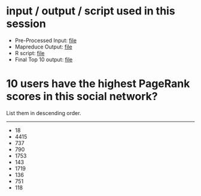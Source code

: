 # input / output / script used in this session


* 	Pre-Processed Input: [file](https://github.com/thwowu/BigData-Lab1/blob/master/Page_Rank/processed)
* 	Mapreduce Output: [file](https://github.com/thwowu/BigData-Lab1/blob/master/Page_Rank/part-r-00000.csv)
* 	R script: [file](https://github.com/thwowu/BigData-Lab1/blob/master/Page_Rank/sorting.r)
* 	Final Top 10 output: [file](https://github.com/thwowu/BigData-Lab1/blob/master/Page_Rank/top10.csv)



# 10 users have the highest PageRank scores in this social network? 

List them in descending order.

***

* 	18
* 	4415
* 	737
* 	790
* 	1753
* 	143
* 	1719
* 	136
* 	751
* 	118
